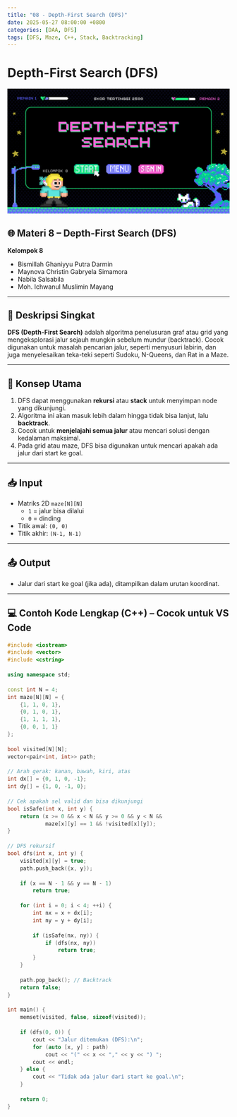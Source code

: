 ```yaml
---
title: "08 - Depth-First Search (DFS)"
date: 2025-05-27 08:00:00 +0800
categories: [DAA, DFS]
tags: [DFS, Maze, C++, Stack, Backtracking]
---
```


# Depth-First Search (DFS)
![Maze View](/assets/DFS.png)

## 🌐 Materi 8 – Depth-First Search (DFS)  
**Kelompok 8**  
- Bismillah Ghaniyyu Putra Darmin  
- Maynova Christin Gabryela Simamora  
- Nabila Salsabila  
- Moh. Ichwanul Muslimin Mayang  

---

## 📌 Deskripsi Singkat  

**DFS (Depth-First Search)** adalah algoritma penelusuran graf atau grid yang mengeksplorasi jalur sejauh mungkin sebelum mundur (backtrack). Cocok digunakan untuk masalah pencarian jalur, seperti menyusuri labirin, dan juga menyelesaikan teka-teki seperti Sudoku, N-Queens, dan Rat in a Maze.

---

## 🧠 Konsep Utama

1. DFS dapat menggunakan **rekursi** atau **stack** untuk menyimpan node yang dikunjungi.
2. Algoritma ini akan masuk lebih dalam hingga tidak bisa lanjut, lalu **backtrack**.
3. Cocok untuk **menjelajahi semua jalur** atau mencari solusi dengan kedalaman maksimal.
4. Pada grid atau maze, DFS bisa digunakan untuk mencari apakah ada jalur dari start ke goal.

---

## 📥 Input

- Matriks 2D `maze[N][N]`  
  - `1` = jalur bisa dilalui  
  - `0` = dinding  
- Titik awal: `(0, 0)`  
- Titik akhir: `(N-1, N-1)`

---

## 📤 Output

- Jalur dari start ke goal (jika ada), ditampilkan dalam urutan koordinat.

---

## 💻 Contoh Kode Lengkap (C++) – Cocok untuk VS Code

```cpp
#include <iostream>
#include <vector>
#include <cstring>

using namespace std;

const int N = 4;
int maze[N][N] = {
    {1, 1, 0, 1},
    {0, 1, 0, 1},
    {1, 1, 1, 1},
    {0, 0, 1, 1}
};

bool visited[N][N];
vector<pair<int, int>> path;

// Arah gerak: kanan, bawah, kiri, atas
int dx[] = {0, 1, 0, -1};
int dy[] = {1, 0, -1, 0};

// Cek apakah sel valid dan bisa dikunjungi
bool isSafe(int x, int y) {
    return (x >= 0 && x < N && y >= 0 && y < N &&
            maze[x][y] == 1 && !visited[x][y]);
}

// DFS rekursif
bool dfs(int x, int y) {
    visited[x][y] = true;
    path.push_back({x, y});

    if (x == N - 1 && y == N - 1)
        return true;

    for (int i = 0; i < 4; ++i) {
        int nx = x + dx[i];
        int ny = y + dy[i];

        if (isSafe(nx, ny)) {
            if (dfs(nx, ny))
                return true;
        }
    }

    path.pop_back(); // Backtrack
    return false;
}

int main() {
    memset(visited, false, sizeof(visited));

    if (dfs(0, 0)) {
        cout << "Jalur ditemukan (DFS):\n";
        for (auto [x, y] : path)
            cout << "(" << x << "," << y << ") ";
        cout << endl;
    } else {
        cout << "Tidak ada jalur dari start ke goal.\n";
    }

    return 0;
}
